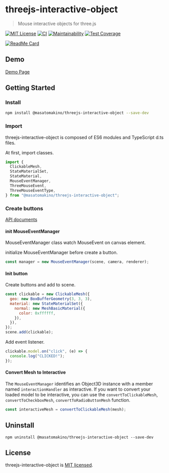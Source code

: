 # threejs-interactive-object

> Mouse interactive objects for three.js

[![MIT License](http://img.shields.io/badge/license-MIT-blue.svg?style=flat)](LICENSE)
[![CI](https://github.com/MasatoMakino/threejs-interactive-object/actions/workflows/ci.yml/badge.svg)](https://github.com/MasatoMakino/threejs-interactive-object/actions/workflows/ci.yml)
[![Maintainability](https://api.codeclimate.com/v1/badges/2c756ac812782947b080/maintainability)](https://codeclimate.com/github/MasatoMakino/threejs-interactive-object/maintainability)
[![Test Coverage](https://api.codeclimate.com/v1/badges/2c756ac812782947b080/test_coverage)](https://codeclimate.com/github/MasatoMakino/threejs-interactive-object/test_coverage)

[![ReadMe Card](https://github-readme-stats.vercel.app/api/pin/?username=MasatoMakino&repo=threejs-interactive-object)](https://github.com/MasatoMakino/threejs-interactive-object)

## Demo

[Demo Page](https://masatomakino.github.io/threejs-interactive-object/demo/)

## Getting Started

### Install

```bash
npm install @masatomakino/threejs-interactive-object --save-dev
```

### Import

threejs-interactive-object is composed of ES6 modules and TypeScript d.ts files.

At first, import classes.

```js
import {
  ClickableMesh,
  StateMaterialSet,
  StateMaterial,
  MouseEventManager,
  ThreeMouseEvent,
  ThreeMouseEventType,
} from "@masatomakino/threejs-interactive-object";
```

### Create buttons

[API documents](https://masatomakino.github.io/threejs-interactive-object/api/)

#### init MouseEventManager

MouseEventManager class watch MouseEvent on canvas element.

initialize MouseEventManager before create a button.

```js
const manager = new MouseEventManager(scene, camera, renderer);
```

#### Init button

Create buttons and add to scene.

```js
const clickable = new ClickableMesh({
  geo: new BoxBufferGeometry(3, 3, 3),
  material: new StateMaterialSet({
    normal: new MeshBasicMaterial({
      color: 0xffffff,
    }),
  }),
});
scene.add(clickable);
```

Add event listener.

```js
clickable.model.on("click", (e) => {
  console.log("CLICKED!");
});
```

#### Convert Mesh to Interactive

The `MouseEventManager` identifies an Object3D instance with a member named `interactionHandler` as interactive. If you want to convert your loaded model to be interactive, you can use the `convertToClickableMesh`, `convertToCheckboxMesh`, `convertToRadioButtonMesh` function.

```js
const interactiveMesh = convertToClickableMesh(mesh);
```

## Uninstall

```shell script
npm uninstall @masatomakino/threejs-interactive-object --save-dev
```

## License

threejs-interactive-object is [MIT licensed](LICENSE).
